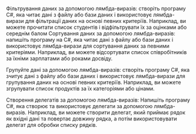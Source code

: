 Фільтрування даних за допомогою лямбда-виразів: створіть програму C#, яка читає дані з файлу або бази даних і використовує лямбда-вирази для фільтрації даних на основі певних критеріїв. Наприклад, ви можете прочитати список студентів і відфільтрувати їх за оцінками або середнім балом
Сортування даних за допомогою лямбда-виразів: напишіть програму на C#, яка читає дані з файлу або бази даних і використовує лямбда-вирази для сортування даних за певними критеріями. Наприклад, ви можете відсортувати список співробітників за їхніми зарплатами або роками досвіду.

Групуйте дані за допомогою лямбда-виразів: створіть програму C#, яка зчитує дані з файлу або бази даних і використовує лямбда-вирази для групування даних на основі певних критеріїв. Наприклад, ви можете згрупувати список продуктів за їх категоріями або цінами.

Створення делегатів за допомогою лямбда-виразів: Напишіть програму C#, яка створює та використовує делегати за допомогою лямбда-виразів. Наприклад, ви можете створити делегат, який приймає рядок як вхідні дані та повертає довжину рядка, а потім використовувати делегат для обробки списку рядків.
